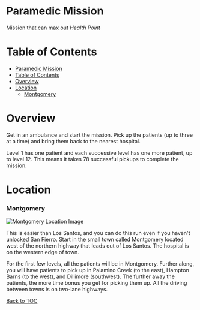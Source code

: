 # Paramedic Mission

Mission that can max out *Health Point*

# Table of Contents

- [Paramedic Mission](#paramedic-mission)
- [Table of Contents](#table-of-contents)
- [Overview](#overview)
- [Location](#location)
    - [Montgomery](#montgomery)

# Overview

Get in an ambulance and start the mission. Pick up the patients (up to three at a time) and bring them back to the nearest hospital.

Level 1 has one patient and each successive level has one more patient, up to level 12. This means it takes 78 successful pickups to complete the mission.

# Location

### Montgomery

![Montgomery Location Image](https://vignette.wikia.nocookie.net/gtawiki/images/6/63/Montgomery-GTASA-RedCountyMap.jpg/revision/latest?cb=20190215063432 "Montgomery Location")

This is easier than Los Santos, and you can do this run even if you haven't unlocked San Fierro. Start in the small town called Montgomery located west of the northern highway that leads out of Los Santos. The hospital is on the western edge of town.

For the first few levels, all the patients will be in Montgomery. Further along, you will have patients to pick up in Palamino Creek (to the east), Hampton Barns (to the west), and Dillimore (southwest). The further away the patients, the more time bonus you get for picking them up. All the driving between towns is on two-lane highways.

[Back to TOC](#table-of-contents)